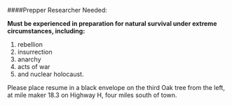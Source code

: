 ####Prepper Researcher Needed:  

**Must be experienced in preparation for natural survival under extreme circumstances, 
including:**
1. rebellion 
2. insurrection 
3. anarchy 
4. acts of war 
5. and nuclear holocaust.
 
Please place resume in a black envelope on the third Oak tree from the left, 
at mile maker 18.3 on Highway H, four miles south of town.